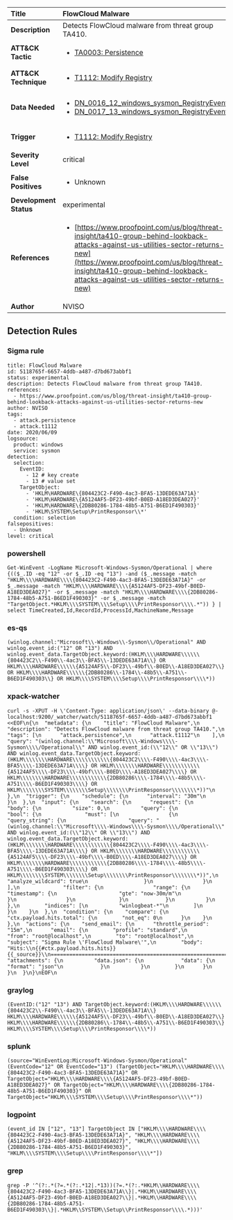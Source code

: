 | Title                    | FlowCloud Malware       |
|:-------------------------|:------------------|
| **Description**          | Detects FlowCloud malware from threat group TA410. |
| **ATT&amp;CK Tactic**    |  <ul><li>[TA0003: Persistence](https://attack.mitre.org/tactics/TA0003)</li></ul>  |
| **ATT&amp;CK Technique** | <ul><li>[T1112: Modify Registry](https://attack.mitre.org/techniques/T1112)</li></ul>  |
| **Data Needed**          | <ul><li>[DN_0016_12_windows_sysmon_RegistryEvent](../Data_Needed/DN_0016_12_windows_sysmon_RegistryEvent.md)</li><li>[DN_0017_13_windows_sysmon_RegistryEvent](../Data_Needed/DN_0017_13_windows_sysmon_RegistryEvent.md)</li></ul>  |
| **Trigger**              | <ul><li>[T1112: Modify Registry](../Triggers/T1112.md)</li></ul>  |
| **Severity Level**       | critical |
| **False Positives**      | <ul><li>Unknown</li></ul>  |
| **Development Status**   | experimental |
| **References**           | <ul><li>[https://www.proofpoint.com/us/blog/threat-insight/ta410-group-behind-lookback-attacks-against-us-utilities-sector-returns-new](https://www.proofpoint.com/us/blog/threat-insight/ta410-group-behind-lookback-attacks-against-us-utilities-sector-returns-new)</li></ul>  |
| **Author**               | NVISO |


## Detection Rules

### Sigma rule

```
title: FlowCloud Malware
id: 5118765f-6657-4ddb-a487-d7bd673abbf1
status: experimental
description: Detects FlowCloud malware from threat group TA410.
references:
  - https://www.proofpoint.com/us/blog/threat-insight/ta410-group-behind-lookback-attacks-against-us-utilities-sector-returns-new
author: NVISO
tags:
  - attack.persistence
  - attack.t1112
date: 2020/06/09
logsource:
  product: windows
  service: sysmon
detection:
  selection:
    EventID:
      - 12 # key create
      - 13 # value set
    TargetObject:
      - 'HKLM\HARDWARE\{804423C2-F490-4ac3-BFA5-13DEDE63A71A}'
      - 'HKLM\HARDWARE\{A5124AF5-DF23-49bf-B0ED-A18ED3DEA027}'
      - 'HKLM\HARDWARE\{2DB80286-1784-48b5-A751-B6ED1F490303}'
      - 'HKLM\SYSTEM\Setup\PrintResponsor\\*'
  condition: selection
falsepositives:
  - Unknown
level: critical

```





### powershell
    
```
Get-WinEvent -LogName Microsoft-Windows-Sysmon/Operational | where {(($_.ID -eq "12" -or $_.ID -eq "13") -and ($_.message -match "HKLM\\\\HARDWARE\\\\{804423C2-F490-4ac3-BFA5-13DEDE63A71A}" -or $_.message -match "HKLM\\\\HARDWARE\\\\{A5124AF5-DF23-49bf-B0ED-A18ED3DEA027}" -or $_.message -match "HKLM\\\\HARDWARE\\\\{2DB80286-1784-48b5-A751-B6ED1F490303}" -or $_.message -match "TargetObject.*HKLM\\\\SYSTEM\\\\Setup\\\\PrintResponsor\\\\.*")) } | select TimeCreated,Id,RecordId,ProcessId,MachineName,Message
```


### es-qs
    
```
(winlog.channel:"Microsoft\\-Windows\\-Sysmon\\/Operational" AND winlog.event_id:("12" OR "13") AND winlog.event_data.TargetObject.keyword:(HKLM\\\\HARDWARE\\\\\\{804423C2\\-F490\\-4ac3\\-BFA5\\-13DEDE63A71A\\} OR HKLM\\\\HARDWARE\\\\\\{A5124AF5\\-DF23\\-49bf\\-B0ED\\-A18ED3DEA027\\} OR HKLM\\\\HARDWARE\\\\\\{2DB80286\\-1784\\-48b5\\-A751\\-B6ED1F490303\\} OR HKLM\\\\SYSTEM\\\\Setup\\\\PrintResponsor\\\\*))
```


### xpack-watcher
    
```
curl -s -XPUT -H \'Content-Type: application/json\' --data-binary @- localhost:9200/_watcher/watch/5118765f-6657-4ddb-a487-d7bd673abbf1 <<EOF\n{\n  "metadata": {\n    "title": "FlowCloud Malware",\n    "description": "Detects FlowCloud malware from threat group TA410.",\n    "tags": [\n      "attack.persistence",\n      "attack.t1112"\n    ],\n    "query": "(winlog.channel:\\"Microsoft\\\\-Windows\\\\-Sysmon\\\\/Operational\\" AND winlog.event_id:(\\"12\\" OR \\"13\\") AND winlog.event_data.TargetObject.keyword:(HKLM\\\\\\\\HARDWARE\\\\\\\\\\\\{804423C2\\\\-F490\\\\-4ac3\\\\-BFA5\\\\-13DEDE63A71A\\\\} OR HKLM\\\\\\\\HARDWARE\\\\\\\\\\\\{A5124AF5\\\\-DF23\\\\-49bf\\\\-B0ED\\\\-A18ED3DEA027\\\\} OR HKLM\\\\\\\\HARDWARE\\\\\\\\\\\\{2DB80286\\\\-1784\\\\-48b5\\\\-A751\\\\-B6ED1F490303\\\\} OR HKLM\\\\\\\\SYSTEM\\\\\\\\Setup\\\\\\\\PrintResponsor\\\\\\\\*))"\n  },\n  "trigger": {\n    "schedule": {\n      "interval": "30m"\n    }\n  },\n  "input": {\n    "search": {\n      "request": {\n        "body": {\n          "size": 0,\n          "query": {\n            "bool": {\n              "must": [\n                {\n                  "query_string": {\n                    "query": "(winlog.channel:\\"Microsoft\\\\-Windows\\\\-Sysmon\\\\/Operational\\" AND winlog.event_id:(\\"12\\" OR \\"13\\") AND winlog.event_data.TargetObject.keyword:(HKLM\\\\\\\\HARDWARE\\\\\\\\\\\\{804423C2\\\\-F490\\\\-4ac3\\\\-BFA5\\\\-13DEDE63A71A\\\\} OR HKLM\\\\\\\\HARDWARE\\\\\\\\\\\\{A5124AF5\\\\-DF23\\\\-49bf\\\\-B0ED\\\\-A18ED3DEA027\\\\} OR HKLM\\\\\\\\HARDWARE\\\\\\\\\\\\{2DB80286\\\\-1784\\\\-48b5\\\\-A751\\\\-B6ED1F490303\\\\} OR HKLM\\\\\\\\SYSTEM\\\\\\\\Setup\\\\\\\\PrintResponsor\\\\\\\\*))",\n                    "analyze_wildcard": true\n                  }\n                }\n              ],\n              "filter": {\n                "range": {\n                  "timestamp": {\n                    "gte": "now-30m/m"\n                  }\n                }\n              }\n            }\n          }\n        },\n        "indices": [\n          "winlogbeat-*"\n        ]\n      }\n    }\n  },\n  "condition": {\n    "compare": {\n      "ctx.payload.hits.total": {\n        "not_eq": 0\n      }\n    }\n  },\n  "actions": {\n    "send_email": {\n      "throttle_period": "15m",\n      "email": {\n        "profile": "standard",\n        "from": "root@localhost",\n        "to": "root@localhost",\n        "subject": "Sigma Rule \'FlowCloud Malware\'",\n        "body": "Hits:\\n{{#ctx.payload.hits.hits}}{{_source}}\\n================================================================================\\n{{/ctx.payload.hits.hits}}",\n        "attachments": {\n          "data.json": {\n            "data": {\n              "format": "json"\n            }\n          }\n        }\n      }\n    }\n  }\n}\nEOF\n
```


### graylog
    
```
(EventID:("12" "13") AND TargetObject.keyword:(HKLM\\\\HARDWARE\\\\\\{804423C2\\-F490\\-4ac3\\-BFA5\\-13DEDE63A71A\\} HKLM\\\\HARDWARE\\\\\\{A5124AF5\\-DF23\\-49bf\\-B0ED\\-A18ED3DEA027\\} HKLM\\\\HARDWARE\\\\\\{2DB80286\\-1784\\-48b5\\-A751\\-B6ED1F490303\\} HKLM\\\\SYSTEM\\\\Setup\\\\PrintResponsor\\\\*))
```


### splunk
    
```
(source="WinEventLog:Microsoft-Windows-Sysmon/Operational" (EventCode="12" OR EventCode="13") (TargetObject="HKLM\\\\HARDWARE\\\\{804423C2-F490-4ac3-BFA5-13DEDE63A71A}" OR TargetObject="HKLM\\\\HARDWARE\\\\{A5124AF5-DF23-49bf-B0ED-A18ED3DEA027}" OR TargetObject="HKLM\\\\HARDWARE\\\\{2DB80286-1784-48b5-A751-B6ED1F490303}" OR TargetObject="HKLM\\\\SYSTEM\\\\Setup\\\\PrintResponsor\\\\*"))
```


### logpoint
    
```
(event_id IN ["12", "13"] TargetObject IN ["HKLM\\\\HARDWARE\\\\{804423C2-F490-4ac3-BFA5-13DEDE63A71A}", "HKLM\\\\HARDWARE\\\\{A5124AF5-DF23-49bf-B0ED-A18ED3DEA027}", "HKLM\\\\HARDWARE\\\\{2DB80286-1784-48b5-A751-B6ED1F490303}", "HKLM\\\\SYSTEM\\\\Setup\\\\PrintResponsor\\\\*"])
```


### grep
    
```
grep -P '^(?:.*(?=.*(?:.*12|.*13))(?=.*(?:.*HKLM\\HARDWARE\\\\{804423C2-F490-4ac3-BFA5-13DEDE63A71A\\}|.*HKLM\\HARDWARE\\\\{A5124AF5-DF23-49bf-B0ED-A18ED3DEA027\\}|.*HKLM\\HARDWARE\\\\{2DB80286-1784-48b5-A751-B6ED1F490303\\}|.*HKLM\\SYSTEM\\Setup\\PrintResponsor\\\\.*)))'
```



